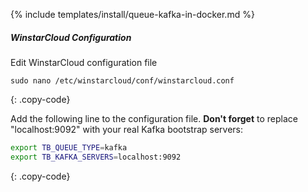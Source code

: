 {% include templates/install/queue-kafka-in-docker.md %}

##### WinstarCloud Configuration

Edit WinstarCloud configuration file

```text
sudo nano /etc/winstarcloud/conf/winstarcloud.conf
```
{: .copy-code}

Add the following line to the configuration file. **Don't forget** to replace "localhost:9092" with your real Kafka bootstrap servers:

```bash
export TB_QUEUE_TYPE=kafka
export TB_KAFKA_SERVERS=localhost:9092
```
{: .copy-code}